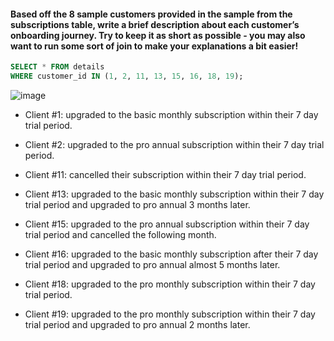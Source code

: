#### Based off the 8 sample customers provided in the sample from the subscriptions table, write a brief description about each customer’s onboarding journey. Try to keep it as short as possible - you may also want to run some sort of join to make your explanations a bit easier!
```sql
SELECT * FROM details
WHERE customer_id IN (1, 2, 11, 13, 15, 16, 18, 19);
```
![image](https://github.com/shivin316/8__Week_SQL_Challenge/assets/122541994/4e55c493-566a-45a8-a4b6-4a0b930927fc)

- Client #1: upgraded to the basic monthly subscription within their 7 day trial period.

- Client #2: upgraded to the pro annual subscription within their 7 day trial period.

- Client #11: cancelled their subscription within their 7 day trial period.

- Client #13: upgraded to the basic monthly subscription within their 7 day trial period and upgraded to pro annual 3 months later.

- Client #15: upgraded to the pro annual subscription within their 7 day trial period and cancelled the following month.

- Client #16: upgraded to the basic monthly subscription after their 7 day trial period and upgraded to pro annual almost 5 months later.

- Client #18: upgraded to the pro monthly subscription within their 7 day trial period.

- Client #19: upgraded to the pro monthly subscription within their 7 day trial period and upgraded to pro annual 2 months later.
